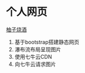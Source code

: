 # 个人网页

[柚子烧酒](https://www.yoyoiii.top/)

1. 基于bootstrap搭建静态网页
2. 瀑布流布局呈现图片
3. 使用七牛云CDN
4. 向七牛云请求图片
